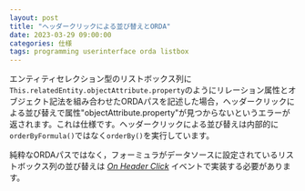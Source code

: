 ```yaml
---
layout: post
title: "ヘッダークリックによる並び替えとORDA"
date: 2023-03-29 09:00:00
categories: 仕様
tags: programming userinterface orda listbox
---
```


エンティティセレクション型のリストボックス列に`This.relatedEntity.objectAttribute.property`のようにリレーション属性とオブジェクト記法を組み合わせたORDAパスを記述した場合，ヘッダークリックによる並び替えで属性"objectAttribute.property"が見つからないというエラーが返されます。これは仕様です。ヘッダークリックによる並び替えは内部的に`orderByFormula()`ではなく`orderBy()`を実行しています。

純粋なORDAパスではなく，フォーミュラがデータソースに設定されているリストボックス列の並び替えは [*On Header Click*](https://doc4d.github.io/docs/ja/next/Events/onHeaderClick/) イベントで実装する必要があります。
